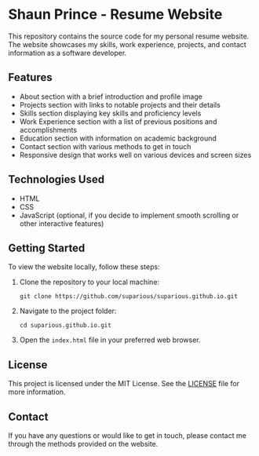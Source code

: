 # Shaun Prince - Resume Website

This repository contains the source code for my personal resume website. The website showcases my skills, work experience, projects, and contact information as a software developer.

## Features

- About section with a brief introduction and profile image
- Projects section with links to notable projects and their details
- Skills section displaying key skills and proficiency levels
- Work Experience section with a list of previous positions and accomplishments
- Education section with information on academic background
- Contact section with various methods to get in touch
- Responsive design that works well on various devices and screen sizes

## Technologies Used

- HTML
- CSS
- JavaScript (optional, if you decide to implement smooth scrolling or other interactive features)

## Getting Started

To view the website locally, follow these steps:

1. Clone the repository to your local machine:

   ```
   git clone https://github.com/suparious/suparious.github.io.git
   ```

2. Navigate to the project folder:

   ```
   cd suparious.github.io.git
   ```

3. Open the `index.html` file in your preferred web browser.

## License

This project is licensed under the MIT License. See the [LICENSE](LICENSE) file for more information.

## Contact

If you have any questions or would like to get in touch, please contact me through the methods provided on the website.
